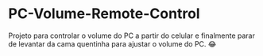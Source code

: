# PC-Volume-Remote-Control
Projeto para controlar o volume do PC a partir do celular e finalmente parar de levantar da cama quentinha para ajustar o volume do PC. 😂
